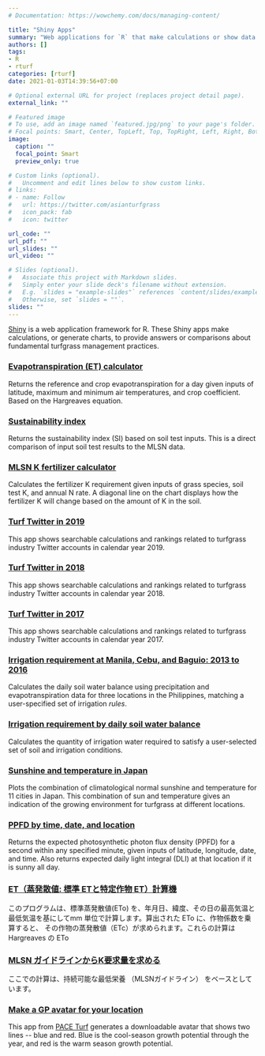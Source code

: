 ```yaml
---
# Documentation: https://wowchemy.com/docs/managing-content/

title: "Shiny Apps"
summary: "Web applications for `R` that make calculations or show data."
authors: []
tags: 
- R
- rturf
categories: [rturf]
date: 2021-01-03T14:39:56+07:00

# Optional external URL for project (replaces project detail page).
external_link: ""

# Featured image
# To use, add an image named `featured.jpg/png` to your page's folder.
# Focal points: Smart, Center, TopLeft, Top, TopRight, Left, Right, BottomLeft, Bottom, BottomRight.
image:
  caption: ""
  focal_point: Smart
  preview_only: true

# Custom links (optional).
#   Uncomment and edit lines below to show custom links.
# links:
# - name: Follow
#   url: https://twitter.com/asianturfgrass
#   icon_pack: fab
#   icon: twitter

url_code: ""
url_pdf: ""
url_slides: ""
url_video: ""

# Slides (optional).
#   Associate this project with Markdown slides.
#   Simply enter your slide deck's filename without extension.
#   E.g. `slides = "example-slides"` references `content/slides/example-slides.md`.
#   Otherwise, set `slides = ""`.
slides: ""
---
```


[Shiny](https://shiny.rstudio.com/) is a web application framework for R. These Shiny apps make calculations, or generate charts, to provide answers or comparisons about fundamental turfgrass management practices.

### [Evapotranspiration (ET) calculator](https://asianturfgrass.shinyapps.io/ET_calculator/)

Returns the reference and crop evapotranspiration for a day given inputs of latitude, maximum and minimum air temperatures, and crop coefficient. Based on the Hargreaves equation.

### [Sustainability index](https://asianturfgrass.shinyapps.io/turfsi/)

Returns the sustainability index (SI) based on soil test inputs. This is a direct comparison of input soil test results to the MLSN data.

### [MLSN K fertilizer calculator](https://asianturfgrass.shinyapps.io/mlsn_K/)

Calculates the fertilizer K requirement given inputs of grass species, soil test K, and annual N rate. A diagonal line on the chart displays how the fertilizer K will change based on the amount of K in the soil.

### [Turf Twitter in 2019](https://asianturfgrass.shinyapps.io/turf_twitter_2019/)

This app shows searchable calculations and rankings related to turfgrass industry Twitter accounts in calendar year 2019.

### [Turf Twitter in 2018](https://asianturfgrass.shinyapps.io/turf_twitter_2018/)

This app shows searchable calculations and rankings related to turfgrass industry Twitter accounts in calendar year 2018.

### [Turf Twitter in 2017](https://asianturfgrass.shinyapps.io/turf_twitter/)

This app shows searchable calculations and rankings related to turfgrass industry Twitter accounts in calendar year 2017.

### [Irrigation requirement at Manila, Cebu, and Baguio: 2013 to 2016](https://asianturfgrass.shinyapps.io/irr_ph/)

Calculates the daily soil water balance using precipitation and evapotranspiration data for three locations in the Philippines, matching a user-specified set of irrigation *rules*.

### [Irrigation requirement by daily soil water balance](https://asianturfgrass.shinyapps.io/irrigation/)

Calculates the quantity of irrigation water required to satisfy a user-selected set of soil and irrigation conditions.

### [Sunshine and temperature in Japan](https://asianturfgrass.shinyapps.io/jp_sun_temperature_chart/)

Plots the combination of climatological normal sunshine and temperature for 11 cities in Japan. This combination of sun and temperature gives an indication of the growing environment for turfgrass at different locations.

### [PPFD by time, date, and location](https://asianturfgrass.shinyapps.io/ppfd_by_time/)

Returns the expected photosynthetic photon flux density (PPFD) for a second within any specified minute, given inputs of latitude, longitude, date, and time. Also returns expected daily light integral (DLI) at that location if it is sunny all day.

### [ET（蒸発散値: 標準 ETと特定作物 ET）計算機](https://asianturfgrass.shinyapps.io/et_calc_jp/)

このプログラムは、標準蒸発散値(ETo) を、年月日、緯度、その日の最高気温と最低気温を基にしてmm 単位で計算します。算出された ETo に、作物係数を乗算すると、 その作物の蒸発散値（ETc）が求められます。これらの計算はHargreaves の ETo

### [MLSN ガイドラインからK要求量を求める](https://asianturfgrass.shinyapps.io/jp_mlsnK/)

ここでの計算は、持続可能な最低栄養 （MLSNガイドライン） をベースとしています。

### [Make a GP avatar for your location](https://paceturf.shinyapps.io/GPAvatar/)

This app from [PACE Turf](https://www.paceturf.org/) generates a downloadable avatar that shows two lines -- blue and red. Blue is the cool-season growth potential through the year, and red is the warm season growth potential. 
